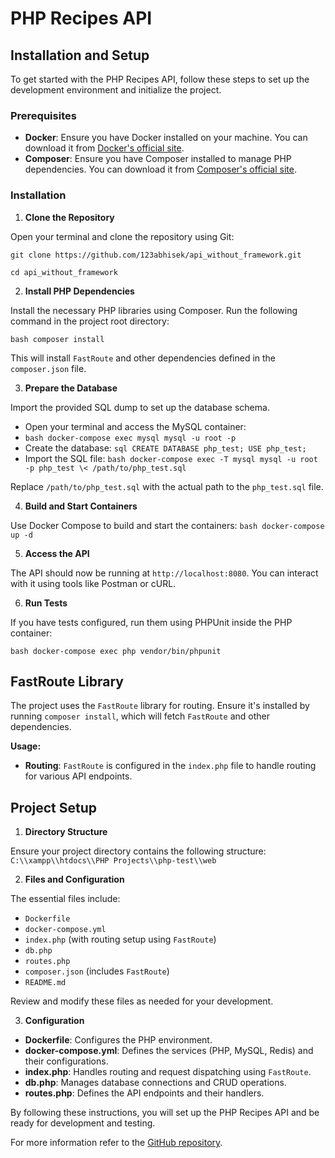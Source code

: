 # PHP Recipes API

## Installation and Setup

To get started with the PHP Recipes API, follow these steps to set up
the development environment and initialize the project.

### Prerequisites

- **Docker**: Ensure you have Docker installed on your machine. You
can download it from [Docker's official
site](https://www.docker.com/products/docker-desktop). 
- **Composer**: Ensure you have Composer installed to manage PHP
dependencies. You can download it from [Composer's official
site](https://getcomposer.org/).

### Installation

1. **Clone the Repository**

Open your terminal and clone the repository using Git: 

``` git clone https://github.com/123abhisek/api_without_framework.git ```

``` cd api_without_framework ```

2. **Install PHP Dependencies**

Install the necessary PHP libraries using Composer. Run the following
command in the project root directory: 

``` bash composer install ```

This will install `FastRoute` and other dependencies defined in the `composer.json` file.

3. **Prepare the Database**

Import the provided SQL dump to set up the database schema.

 - Open your terminal and access the MySQL container:
 - ```bash docker-compose exec mysql mysql -u root -p ```
 - Create the database: ``` sql CREATE DATABASE php_test; USE php_test; ```
 - Import the SQL file: ``` bash docker-compose exec -T mysql mysql -u root -p php_test \< /path/to/php_test.sql ```

Replace `/path/to/php_test.sql` with the actual path to the `php_test.sql` file.

4. **Build and Start Containers**

Use Docker Compose to build and start the containers: ```bash docker-compose up -d ```

5. **Access the API**

The API should now be running at `http://localhost:8080`. You can interact with it using tools like Postman or cURL.

6. **Run Tests**

If you have tests configured, run them using PHPUnit inside the PHP container: 

```bash docker-compose exec php vendor/bin/phpunit```

## FastRoute Library

The project uses the `FastRoute` library for routing. Ensure it's installed by running `composer install`, which will fetch `FastRoute` and other dependencies.

**Usage:** 
 - **Routing**: `FastRoute` is configured in the `index.php` file to handle routing for various API endpoints.

## Project Setup

1. **Directory Structure**

Ensure your project directory contains the following structure: ``` C:\\xampp\\htdocs\\PHP Projects\\php-test\\web ```

2. **Files and Configuration**

The essential files include:  
 - `Dockerfile`
 - `docker-compose.yml`
 - `index.php` (with routing setup using `FastRoute`)
 - `db.php`
 - `routes.php`
 - `composer.json` (includes `FastRoute`)
 - `README.md`

Review and modify these files as needed for your development.

3. **Configuration**

 - **Dockerfile**: Configures the PHP environment.
 - **docker-compose.yml**: Defines the services (PHP, MySQL, Redis) and their configurations.
 - **index.php**: Handles routing and request dispatching using `FastRoute`.
 - **db.php**: Manages database connections and CRUD operations.
 - **routes.php**: Defines the API endpoints and their handlers.

By following these instructions, you will set up the PHP Recipes API and
be ready for development and testing.

For more information refer to the [GitHub repository](https://github.com/123abhisek/api_without_framework.git).

